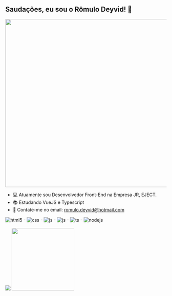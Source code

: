 ## Saudações, eu sou o Rômulo Deyvid! 🖖 
<img height="525" src="https://i.pinimg.com/originals/5c/6a/1f/5c6a1fb4595e4b55b8398780d8a51343.gif" >

- 💻 Atuamente sou Desenvolvedor Front-End na Empresa JR, EJECT.
- 📚 Estudando VueJS e Typescript
- 📩 Contate-me no email: romulo.deyvid@hotmail.com
<div style="display: inline_block">
  <img align="center" alt="html5" src="https://img.shields.io/badge/HTML5-E34F26?style=for-the-badge&logo=html5&logoColor=white" /> -
  <img align="center" alt="css" src="https://img.shields.io/badge/CSS3-1572B6?style=for-the-badge&logo=css3&logoColor=white" /> -
  <img align="center" alt="js" src="https://img.shields.io/badge/JavaScript-F7DF1E?style=for-the-badge&logo=javascript&logoColor=black" /> -
  <img align="center" alt="js" src="https://img.shields.io/badge/Bootstrap-6f42c1?style=for-the-badge&logo=bootstrap&logoColor=white" /> -
  <img align="center" alt="ts" src="https://img.shields.io/badge/TypeScript-007ACC?style=for-the-badge&logo=typescript&logoColor=white" /> -
  
  <img align="center" alt="nodejs" src="https://img.shields.io/badge/Vue.js-42b883?style=for-the-badge&logo=vue.js&logoColor=white" />
</div>

<br/>

<div style="display: inline_block">
<picture>
  <source
    srcset="https://github-readme-stats.vercel.app/api?username=romulodeyvid&include_all_commits=true&show_icons=true&theme=dracula"
    media="(prefers-color-scheme: dark)"
  />
  <source
    srcset="https://github-readme-stats.vercel.app/api?username=romulodeyvid&show_icons=true"
    media="(prefers-color-scheme: light), (prefers-color-scheme: no-preference)"
  />
  <img src="https://github-readme-stats.vercel.app/api?username=anuraghazra&show_icons=true" />
</picture>

  <img height="195" src="https://github-readme-stats.vercel.app/api/top-langs/?username=romulodeyvid&layout=compact&theme=dracula"/>
</div>

